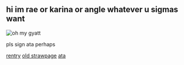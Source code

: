 <!-- skibidi -->

## hi im rae or karina or angle whatever u sigmas want

![oh my gyatt](https://64.media.tumblr.com/64773343ab35228f03dde1352077d819/90a5d36e0c2b671a-8d/s1280x1920/2b6d8b468b5ce017aa720b208b4c5f2cb9e5c86b.gifv)

pls sign ata perhaps

[rentry](https://rentry.co/copqohbv) [old strawpage](https://l1teralegend.straw.page/) [ata](https://l1teral4gend.atabook.org/)

<!-- end -->

